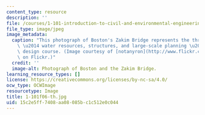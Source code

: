 ```yaml
---
content_type: resource
description: ''
file: /courses/1-101-introduction-to-civil-and-environmental-engineering-design-i-fall-2006/15c2e5ff7408aa08085bc1c512e0c044_1-101f06-th.jpg
file_type: image/jpeg
image_metadata:
  caption: "This photograph of Boston's Zakim Bridge represents the three modules\
    \ \u2014 water resources, structures, and large-scale planning \u2014 of this\
    \ design course. (Image courtesy of [notanyron](http://www.flickr.com/people/notanyron/)\
    \ on Flickr.)"
  credit: ''
  image-alt: Photograph of Boston and the Zakim Bridge.
learning_resource_types: []
license: https://creativecommons.org/licenses/by-nc-sa/4.0/
ocw_type: OCWImage
resourcetype: Image
title: 1-101f06-th.jpg
uid: 15c2e5ff-7408-aa08-085b-c1c512e0c044
---
```

